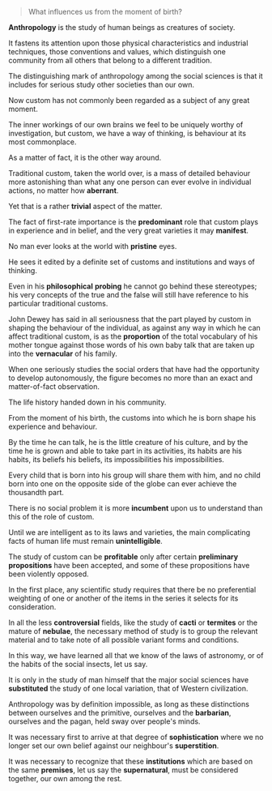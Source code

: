 > What influences us from the moment of birth?



**Anthropology** is the study of human beings as creatures of society. 

It fastens its attention upon those physical characteristics and industrial techniques, those conventions and values, which distinguish one community from all others that belong to a different tradition. 



The distinguishing mark of anthropology among the social sciences is that it includes for serious study other societies than our own.





Now custom has not commonly been regarded as a subject of any great moment. 

The inner workings of our own brains we feel to be uniquely worthy of investigation, but custom, we have a way of thinking, is behaviour at its most commonplace. 

As a matter of fact, it is the other way around. 

Traditional custom, taken the world over, is a mass of detailed behaviour more astonishing than what any one person can ever evolve in individual actions, no matter how **aberrant**. 

Yet that is a rather **trivial** aspect of the matter. 

The fact of first-rate importance is the **predominant** role that custom plays in experience and in belief, and the very great varieties it may **manifest**.



 

No man ever looks at the world with **pristine** eyes. 

He sees it edited by a definite set of customs and institutions and ways of thinking. 

Even in his **philosophical** **probing** he cannot go behind these stereotypes; his very concepts of the true and the false will still have reference to his particular traditional customs. 

John Dewey has said in all seriousness that the part played by custom in shaping the behaviour of the individual, as against any way in which he can affect traditional custom, is as the **proportion** of the total vocabulary of his mother tongue against those words of his own baby talk that are taken up into the **vernacular** of his family.

When one seriously studies the social orders that have had the opportunity to develop autonomously, the figure becomes no more than an exact and matter-of-fact observation. 

The life history handed down in his community. 

From the moment of his birth, the customs into which he is born shape his experience and behaviour. 

By the time he can talk, he is the little creature of his culture, and by the time he is grown and able to take part in its activities, its habits are his habits, its beliefs his beliefs, its impossibilities his impossibilities. 

Every child that is born into his group will share them with him, and no child born into one on the opposite side of the globe can ever achieve the thousandth part. 

There is no social problem it is more **incumbent** upon us to understand than this of the role of custom. 

Until we are intelligent as to its laws and varieties, the main complicating facts of human life must remain **unintelligible**.





The study of custom can be **profitable** only after certain **preliminary** **propositions** have been accepted, and some of these propositions have been violently opposed. 

In the first place, any scientific study requires that there be no preferential weighting of one or another of the items in the series it selects for its consideration. 

In all the less **controversial** fields, like the study of **cacti** or **termites** or the mature of **nebulae**, the necessary method of study is to group the relevant material and to take note of all possible variant forms and conditions.

In this way, we have learned all that we know of the laws of astronomy, or of the habits of the social insects, let us say. 

It is only in the study of man himself that the major social sciences have **substituted** the study of one local variation, that of Western civilization.



 

Anthropology was by definition impossible, as long as these distinctions between ourselves and the primitive, ourselves and the **barbarian**, ourselves and the pagan, held sway over people's minds.

It was necessary first to arrive at that degree of **sophistication** where we no longer set our own belief against our neighbour's **superstition**. 

It was necessary to recognize that these **institutions** which are based on the same **premises**, let us say the **supernatural**, must be considered together, our own among the rest.

